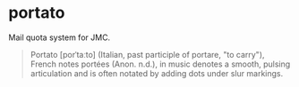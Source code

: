 portato
====

Mail quota system for JMC.

> Portato [porˈtaːto] (Italian, past participle of portare, "to carry"), French notes portées (Anon. n.d.), in music denotes a smooth, pulsing articulation and is often notated by adding dots under slur markings.
